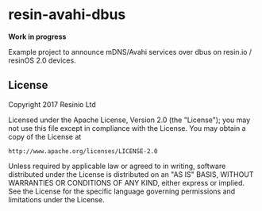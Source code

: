 # resin-avahi-dbus

**Work in progress**

Example project to announce mDNS/Avahi services over dbus on resin.io / resinOS 2.0
devices.

## License

Copyright 2017 Resinio Ltd

Licensed under the Apache License, Version 2.0 (the "License");
you may not use this file except in compliance with the License.
You may obtain a copy of the License at

    http://www.apache.org/licenses/LICENSE-2.0

Unless required by applicable law or agreed to in writing, software
distributed under the License is distributed on an "AS IS" BASIS,
WITHOUT WARRANTIES OR CONDITIONS OF ANY KIND, either express or implied.
See the License for the specific language governing permissions and
limitations under the License.
